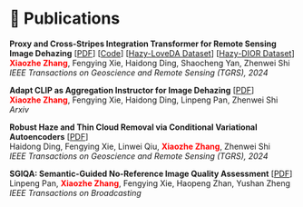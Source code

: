# 📝 Publications

<b>Proxy and Cross-Stripes Integration Transformer for Remote Sensing Image Dehazing</b> [<a href="https://ieeexplore.ieee.org/stamp/stamp.jsp?tp=&arnumber=10677537">PDF</a>] [<a href="https://github.com/SmileShaun/PCSformer">Code</a>] [<a href="https://huggingface.co/datasets/SmileShaun/Hazy-LoveDA">Hazy-LoveDA Dataset</a>] [<a href="https://huggingface.co/datasets/SmileShaun/Hazy-DIOR">Hazy-DIOR Dataset</a>] <br> 
<b><font color="red">Xiaozhe Zhang</font></b>, Fengying Xie, Haidong Ding, Shaocheng Yan, Zhenwei Shi<br>
<i>IEEE Transactions on Geoscience and Remote Sensing (TGRS), 2024</i><br>



<b>Adapt CLIP as Aggregation Instructor for Image Dehazing</b> [<a href="https://arxiv.org/abs/2408.12317">PDF</a>] <br>
<b><font color="red">Xiaozhe Zhang</font></b>, Fengying Xie, Haidong Ding, Linpeng Pan, Zhenwei Shi<br>
<i>Arxiv</i><br>



<b>Robust Haze and Thin Cloud Removal via Conditional Variational Autoencoders</b> [<a href="https://ieeexplore.ieee.org/stamp/stamp.jsp?tp=&arnumber=10401022">PDF</a>] <br>
Haidong Ding, Fengying Xie, Linwei Qiu, <b><font color="red">Xiaozhe Zhang</font></b>, Zhenwei Shi<br>
<i>IEEE Transactions on Geoscience and Remote Sensing (TGRS), 2024</i><br>


<b>SGIQA: Semantic-Guided No-Reference Image Quality Assessment</b> [<a href="https://ieeexplore.ieee.org/stamp/stamp.jsp?tp=&arnumber=10679236">PDF</a>] <br>
Linpeng Pan, <b><font color="red">Xiaozhe Zhang</font></b>, Fengying Xie, Haopeng Zhan, Yushan Zheng <br>
<i>IEEE Transactions on Broadcasting</i><br>



